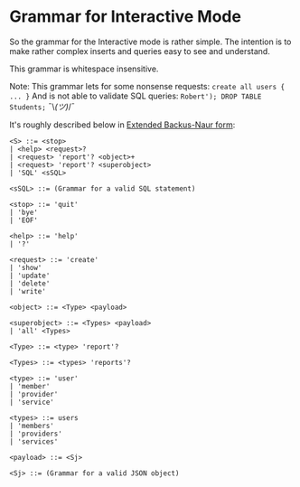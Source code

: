 # Grammar for Interactive Mode

So the grammar for the Interactive mode is rather simple.
The intention is to make rather complex inserts and queries easy to
see and understand.

This grammar is whitespace insensitive.

Note: This grammar lets for some nonsense requests:
``create all users { ... }``
And is not able to validate SQL queries:
``Robert'); DROP TABLE Students;``
 ¯\\_(ツ)_/¯

It's roughly described below in [Extended Backus-Naur form](http://www.garshol.priv.no/download/text/bnf.html#id2.4.):

```
<S> ::= <stop>
| <help> <request>?
| <request> 'report'? <object>+
| <request> 'report'? <superobject>
| 'SQL' <sSQL>

<sSQL> ::= (Grammar for a valid SQL statement)

<stop> ::= 'quit'
| 'bye'
| 'EOF'

<help> ::= 'help'
| '?'

<request> ::= 'create'
| 'show'
| 'update'
| 'delete'
| 'write'

<object> ::= <Type> <payload>

<superobject> ::= <Types> <payload>
| 'all' <Types>

<Type> ::= <type> 'report'?

<Types> ::= <types> 'reports'?

<type> ::= 'user'
| 'member' 
| 'provider' 
| 'service' 

<types> ::= users
| 'members' 
| 'providers' 
| 'services' 

<payload> ::= <Sj>

<Sj> ::= (Grammar for a valid JSON object)
```